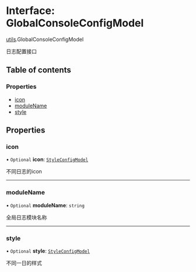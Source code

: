 # Interface: GlobalConsoleConfigModel

[utils](../wiki/utils).GlobalConsoleConfigModel

日志配置接口

## Table of contents

### Properties

- [icon](../wiki/utils.GlobalConsoleConfigModel#icon)
- [moduleName](../wiki/utils.GlobalConsoleConfigModel#modulename)
- [style](../wiki/utils.GlobalConsoleConfigModel#style)

## Properties

### icon

• `Optional` **icon**: [`StyleConfigModel`](../wiki/utils.StyleConfigModel)

不同日志的icon

___

### moduleName

• `Optional` **moduleName**: `string`

全局日志模块名称

___

### style

• `Optional` **style**: [`StyleConfigModel`](../wiki/utils.StyleConfigModel)

不同一日的样式
